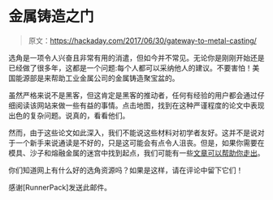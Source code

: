 # 金属铸造之门

> 原文：<https://hackaday.com/2017/06/30/gateway-to-metal-casting/>

选角是一项令人兴奋且非常有用的消遣，但如今并不常见。无论你是刚刚开始还是已经做了很多年，这都是一个问题:每个人都可以采纳他人的建议。不要害怕！美国能源部是来帮助工业金属公司的金属铸造聚宝盆的。

虽然严格来说不是黑客，但这肯定是黑客的推动者，任何有经验的用户都会通过仔细阅读该网站来做一些有益的事情。点击地图，找到在这种严谨程度的论文中表现出色的复杂问题。说真的，看看他们。

然而，由于这些论文如此深入，我们不能说这些材料对初学者友好。这并不是说对于一个新手来说通读是不好的，只是这可能会有点令人沮丧。但是，如果你需要在模具、沙子和熔融金属的迷宫中找到起点，我们可能有一些[文章可以帮助你走出](https://hackaday.com/tag/aluminum-casting/)。

你们知道网上有什么好的选角资源吗？如果是这样，请在评论中留下它们！

感谢[RunnerPack]发送此邮件。